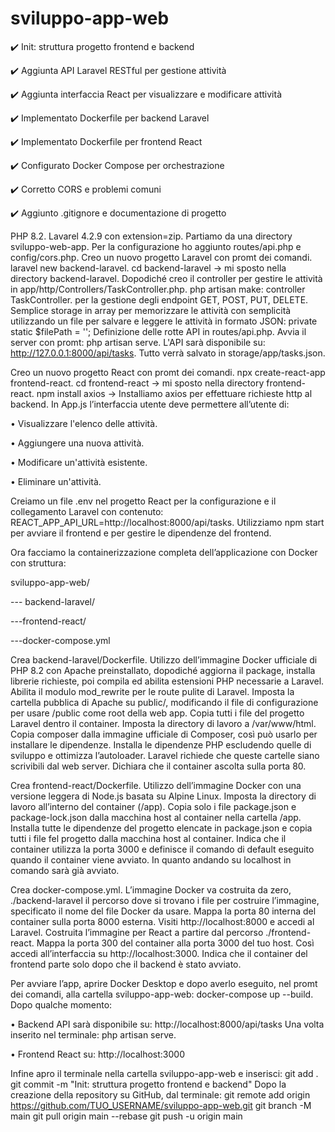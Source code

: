 # sviluppo-app-web
✔️ Init: struttura progetto frontend e backend

✔️ Aggiunta API Laravel RESTful per gestione attività

✔️ Aggiunta interfaccia React per visualizzare e modificare attività

✔️ Implementato Dockerfile per backend Laravel

✔️ Implementato Dockerfile per frontend React

✔️ Configurato Docker Compose per orchestrazione

✔️ Corretto CORS e problemi comuni

✔️ Aggiunto .gitignore e documentazione di progetto

PHP 8.2.
Lavarel 4.2.9 con extension=zip.
Partiamo da una directory sviluppo-web-app.
Per la configurazione ho aggiunto routes/api.php e config/cors.php.
Creo un nuovo progetto Laravel con promt dei comandi.
laravel new backend-laravel.
cd backend-laravel -> mi sposto nella directory backend-laravel.
Dopodiché creo il controller per gestire le attività in app/http/Controllers/TaskController.php.
php artisan make: controller TaskController.
per la gestione degli endpoint GET, POST, PUT, DELETE.
Semplice storage in array per memorizzare le attività con semplicità utilizzando un file per salvare e leggere le attività in formato JSON:
private static $filePath = '';
Definizione delle rotte API in routes/api.php.
Avvia il server con promt: php artisan serve.
L'API sarà disponibile su: http://127.0.0.1:8000/api/tasks.
Tutto verrà salvato in storage/app/tasks.json.

Creo un nuovo progetto React con promt dei comandi.
npx create-react-app frontend-react.
cd frontend-react -> mi sposto nella directory frontend-react.
npm install axios -> Installiamo axios per effettuare richieste http al backend.
In App.js l’interfaccia utente deve permettere all’utente di:

•	Visualizzare l'elenco delle attività.

•	Aggiungere una nuova attività.

•	Modificare un'attività esistente.

•	Eliminare un'attività.

Creiamo un file .env nel progetto React per la configurazione e il collegamento Laravel con contenuto:
REACT_APP_API_URL=http://localhost:8000/api/tasks.
Utilizziamo npm start per avviare il frontend e per gestire le dipendenze del frontend.

Ora facciamo la containerizzazione completa dell’applicazione con Docker con struttura:

sviluppo-app-web/

--- backend-laravel/

---frontend-react/

---docker-compose.yml

Crea backend-laravel/Dockerfile.
Utilizzo dell’immagine Docker ufficiale di PHP 8.2 con Apache preinstallato, dopodiché aggiorna il package, installa librerie richieste, poi compila ed abilita estensioni PHP necessarie a Laravel.
Abilita il modulo mod_rewrite per le route pulite di Laravel. Imposta la cartella pubblica di Apache su public/, modificando il file di configurazione per usare /public come root della web app.
Copia tutti i file del progetto Laravel dentro il container. Imposta la directory di lavoro a /var/www/html. Copia composer dalla immagine ufficiale di Composer, così può usarlo per installare le dipendenze. Installa le dipendenze PHP escludendo quelle di sviluppo e ottimizza l’autoloader.
Laravel richiede che queste cartelle siano scrivibili dal web server. Dichiara che il container ascolta sulla porta 80.

Crea frontend-react/Dockerfile.
Utilizzo dell’immagine Docker con una versione leggera di Node.js basata su Alpine Linux.
Imposta la directory di lavoro all’interno del container (/app). Copia solo i file package.json e package-lock.json dalla macchina host al container nella cartella /app. Installa tutte le dipendenze del progetto elencate in package.json e copia tutti i file fel progetto dalla macchina host al container.
Indica che il container utilizza la porta 3000 e definisce il comando di default eseguito quando il container viene avviato. In quanto andando su localhost in comando sarà già avviato.

Crea docker-compose.yml.
L’immagine Docker va costruita da zero, ./backend-laravel il percorso dove si trovano i file per costruire l’immagine, specificato il nome del file Docker da usare.
Mappa la porta 80 interna del container sulla porta 8000 esterna. Visiti http://localhost:8000 e accedi al Laravel.
Costruita l’immagine per React a partire dal percorso ./frontend-react. Mappa la porta 300 del container alla porta 3000 del tuo host. Così accedi all’interfaccia su http://localhost:3000.
Indica che il container del frontend parte solo dopo che il backend è stato avviato.

Per avviare l’app, aprire Docker Desktop e dopo averlo eseguito, nel promt dei comandi, alla cartella sviluppo-app-web:
docker-compose up --build.
Dopo qualche momento:

•	Backend API sarà disponibile su: http://localhost:8000/api/tasks
Una volta inserito nel terminale: php artisan serve.

•	Frontend React su: http://localhost:3000

Infine apro il terminale nella cartella sviluppo-app-web e inserisci:
git add .
git commit -m "Init: struttura progetto frontend e backend"
Dopo la creazione della repository su GitHub, dal terminale:
git remote add origin https://github.com/TUO_USERNAME/sviluppo-app-web.git
git branch -M main
git pull origin main --rebase
git push -u origin main
